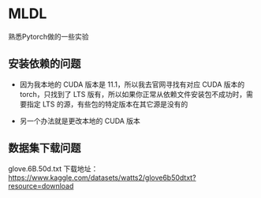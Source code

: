 # MLDL

熟悉Pytorch做的一些实验

## 安装依赖的问题

+ 因为我本地的 CUDA 版本是 11.1，所以我去官网寻找有对应 CUDA 版本的 torch，只找到了 LTS 版有，所以如果你正常从依赖文件安装包不成功时，需要指定 LTS 的源，有些包的特定版本在其它源是没有的

+ 另一个办法就是更改本地的 CUDA 版本

## 数据集下载问题

glove.6B.50d.txt 下载地址：https://www.kaggle.com/datasets/watts2/glove6b50dtxt?resource=download
